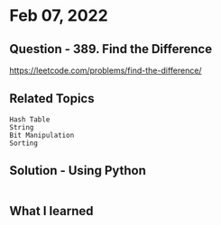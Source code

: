 # Feb 07, 2022
## Question - 389. Find the Difference
https://leetcode.com/problems/find-the-difference/

## Related Topics
    Hash Table
    String
    Bit Manipulation
    Sorting

## Solution - Using Python
```

```

## What I learned 


